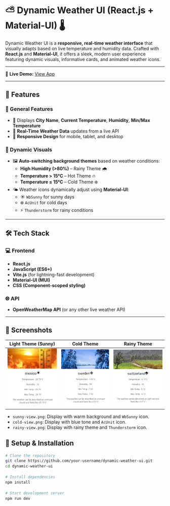 # ⛅ Dynamic Weather UI (React.js + Material-UI) 🌡

Dynamic Weather UI is a **responsive, real-time weather interface** that visually adapts based on live temperature and humidity data. Crafted with **React.js** and **Material-UI**, it offers a sleek, modern user experience featuring dynamic visuals, informative cards, and animated weather icons.

---

🔗 **Live Demo:** [View App](https://dynamic-weather-ui.vercel.app/)  

---

## 🚀 Features

### 📍 General Features
- 🌇 Displays **City Name**, **Current Temperature**, **Humidity**, **Min/Max Temperature**
- 🔁 **Real-Time Weather Data** updates from a live API
- 📱 **Responsive Design** for mobile, tablet, and desktop

### 🌈 Dynamic Visuals
- 🖼️ **Auto-switching background themes** based on weather conditions:
  - **High Humidity (>80%)** – Rainy Theme 🌧️
  - **Temperature > 15°C** – Hot Theme 🔥
  - **Temperature ≤ 15°C** – Cold Theme ❄️
- 🌤️ Weather icons dynamically adjust using **Material-UI**:
  - ☀️ `WbSunny` for sunny days  
  - ❄️ `AcUnit` for cold days  
  - ⚡ `Thunderstorm` for rainy conditions

---

## 🛠 Tech Stack

### 💻 Frontend
- **React.js**
- **JavaScript (ES6+)**
- **Vite.js** (for lightning-fast development)
- **Material-UI (MUI)**
- **CSS (Component-scoped styling)**

### 🌐 API
- **OpenWeatherMap API** (or any other live weather API)

---

## 📸 Screenshots

| Light Theme (Sunny) | Cold Theme | Rainy Theme |
|---------------------|------------|-------------|
| ![Sunny View](./screenshots/sunny-view.png) | ![Cold View](./screenshots/cold-view.png) | ![Rainy View](./screenshots/rainy-view.png) |

- `sunny-view.png`: Display with warm background and `WbSunny` icon.
- `cold-view.png`: Display with blue tone and `AcUnit` icon.
- `rainy-view.png`: Display with rainy theme and `Thunderstorm` icon.


## 🧪 Setup & Installation

```bash
# Clone the repository
git clone https://github.com/your-username/dynamic-weather-ui.git
cd dynamic-weather-ui

# Install dependencies
npm install

# Start development server
npm run dev
